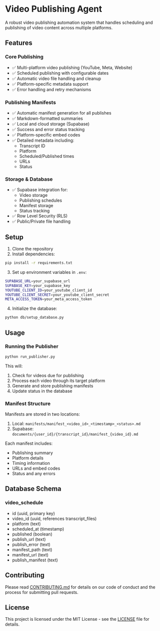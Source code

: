 # Video Publishing Agent

A robust video publishing automation system that handles scheduling and publishing of video content across multiple platforms.

## Features

### Core Publishing
- ✅ Multi-platform video publishing (YouTube, Meta, Website)
- ✅ Scheduled publishing with configurable dates
- ✅ Automatic video file handling and cleanup
- ✅ Platform-specific metadata support
- ✅ Error handling and retry mechanisms

### Publishing Manifests
- ✅ Automatic manifest generation for all publishes
- ✅ Markdown-formatted summaries
- ✅ Local and cloud storage (Supabase)
- ✅ Success and error status tracking
- ✅ Platform-specific embed codes
- ✅ Detailed metadata including:
  - Transcript ID
  - Platform
  - Scheduled/Published times
  - URLs
  - Status

### Storage & Database
- ✅ Supabase integration for:
  - Video storage
  - Publishing schedules
  - Manifest storage
  - Status tracking
- ✅ Row Level Security (RLS)
- ✅ Public/Private file handling

## Setup

1. Clone the repository
2. Install dependencies:
```bash
pip install -r requirements.txt
```

3. Set up environment variables in `.env`:
```bash
SUPABASE_URL=your_supabase_url
SUPABASE_KEY=your_supabase_key
YOUTUBE_CLIENT_ID=your_youtube_client_id
YOUTUBE_CLIENT_SECRET=your_youtube_client_secret
META_ACCESS_TOKEN=your_meta_access_token
```

4. Initialize the database:
```bash
python db/setup_database.py
```

## Usage

### Running the Publisher
```bash
python run_publisher.py
```

This will:
1. Check for videos due for publishing
2. Process each video through its target platform
3. Generate and store publishing manifests
4. Update status in the database

### Manifest Structure
Manifests are stored in two locations:

1. Local: `manifests/manifest_<video_id>_<timestamp>_<status>.md`
2. Supabase: `documents/{user_id}/{transcript_id}/manifest_{video_id}.md`

Each manifest includes:
- Publishing summary
- Platform details
- Timing information
- URLs and embed codes
- Status and any errors

## Database Schema

### video_schedule
- id (uuid, primary key)
- video_id (uuid, references transcript_files)
- platform (text)
- scheduled_at (timestamp)
- published (boolean)
- publish_url (text)
- publish_error (text)
- manifest_path (text)
- manifest_url (text)
- publish_manifest (text)

## Contributing
Please read [CONTRIBUTING.md](CONTRIBUTING.md) for details on our code of conduct and the process for submitting pull requests.

## License
This project is licensed under the MIT License - see the [LICENSE](LICENSE) file for details.
